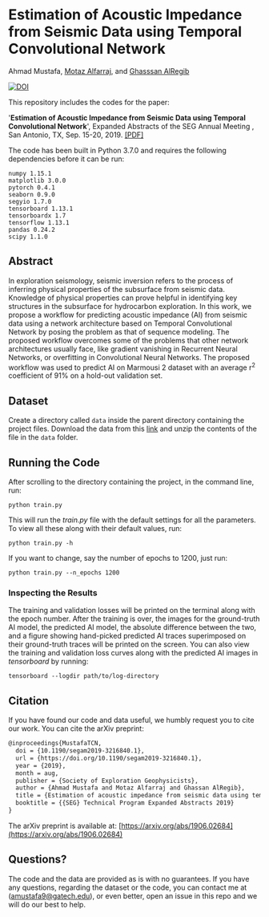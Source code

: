 # Estimation of Acoustic Impedance from Seismic Data using Temporal Convolutional Network
Ahmad Mustafa, [Motaz Alfarraj](http://www.motaz.me), and [Ghasssan AlRegib](http://www.ghassanalregib.com) 


[![DOI](https://zenodo.org/badge/193116631.svg)](https://zenodo.org/badge/latestdoi/193116631)

This repository includes the codes for the paper:

'**Estimation of Acoustic Impedance from Seismic Data using Temporal Convolutional Network**', Expanded Abstracts of
 the SEG Annual Meeting , San Antonio, TX, Sep. 15-20, 2019. [[PDF]](https://arxiv.org/abs/1906.02684)

The code has been built in Python 3.7.0 and requires the following dependencies before it can be run:
```
numpy 1.15.1
matplotlib 3.0.0
pytorch 0.4.1
seaborn 0.9.0
segyio 1.7.0
tensorboard 1.13.1
tensorboardx 1.7
tensorflow 1.13.1
pandas 0.24.2
scipy 1.1.0
```

## Abstract

In exploration seismology, seismic inversion refers to the process of inferring physical properties of the subsurface 
from seismic data. Knowledge of physical properties can prove helpful in identifying key structures in the subsurface 
for hydrocarbon exploration. In this work, we propose a workflow for predicting acoustic impedance (AI) from seismic 
data using a network architecture based on Temporal Convolutional Network by posing the problem as that of sequence 
modeling. The proposed workflow overcomes some of the problems that other network architectures usually face, like 
gradient vanishing in Recurrent Neural Networks, or overfitting in Convolutional Neural Networks. The proposed workflow
was used to predict AI on Marmousi 2 dataset with an average r<sup>2</sup> coefficient of 91% on a hold-out validation set. 
 
## Dataset
Create a directory called `data` inside the parent directory containing the project files. Download the data from this 
[link](https://www.dropbox.com/s/jly7m44r84ecw0c/data.zip?dl=0) and unzip the contents of the file in the `data` folder.

## Running the Code
After scrolling to the directory containing the project, in the command line, run:
```
python train.py 
```
This will run the *train.py* file with the default settings for all the parameters. To view all these along with their 
default values, run:
```
python train.py -h
```
If you want to change, say the number of epochs to 1200, just run:
```
python train.py --n_epochs 1200
```

### Inspecting the Results
The training and validation losses will be printed on the terminal along with the epoch number. After the training is 
over, the images for the ground-truth AI model, the predicted AI model, the absolute difference between the two, and a 
figure showing hand-picked predicted AI traces superimposed on their ground-truth traces will be printed on the screen.
You can also view the training and validation loss curves along with the predicted AI images in *tensorboard* by 
running:
```
tensorboard --logdir path/to/log-directory
```  

## Citation 
If you have found our code and data useful, we humbly request you to cite our work. You can cite the arXiv preprint:
```tex
@inproceedings{MustafaTCN,
  doi = {10.1190/segam2019-3216840.1},
  url = {https://doi.org/10.1190/segam2019-3216840.1},
  year = {2019},
  month = aug,
  publisher = {Society of Exploration Geophysicists},
  author = {Ahmad Mustafa and Motaz Alfarraj and Ghassan AlRegib},
  title = {Estimation of acoustic impedance from seismic data using temporal convolutional network},
  booktitle = {{SEG} Technical Program Expanded Abstracts 2019}
}
```
The arXiv preprint is available at: [https://arxiv.org/abs/1906.02684](https://arxiv.org/abs/1906.02684)

## Questions?
The code and the data are provided as is with no guarantees. If you have any questions, regarding the dataset or the 
code, you can contact me at (amustafa9@gatech.edu), or even better, open an issue in this repo and we will do our best 
to help. 
